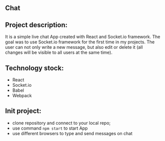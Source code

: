 ## Chat

## Project description:
It is a simple live chat App created with React  and Socket.io framework. The goal was to use Socket.io framework for the first time in my projects.
The user can not only write a new message, but also edit or delete it (all changes will be visible to all users at the same time).

## Technology stock:
- React
- Socket.io
- Babel
- Webpack

## Init project:
- clone repository  and connect to your local repo;
- use command `npm start` to start App
- use different browsers to type and send messages on chat
 
